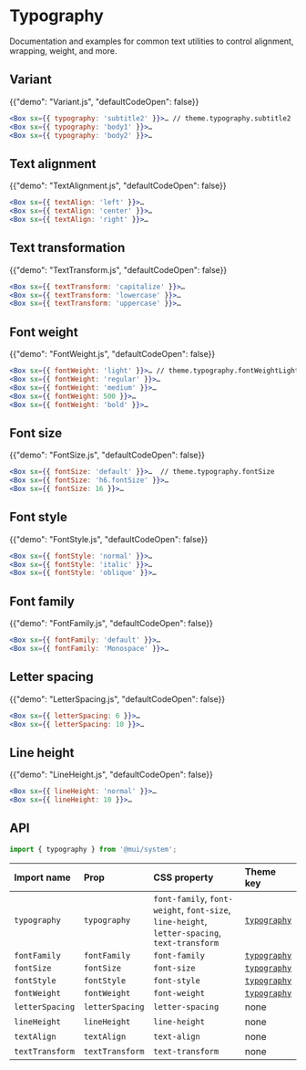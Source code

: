# Typography

<p class="description">Documentation and examples for common text utilities to control alignment, wrapping, weight, and more.</p>

## Variant

{{"demo": "Variant.js", "defaultCodeOpen": false}}

```jsx
<Box sx={{ typography: 'subtitle2' }}>… // theme.typography.subtitle2
<Box sx={{ typography: 'body1' }}>…
<Box sx={{ typography: 'body2' }}>…
```

## Text alignment

{{"demo": "TextAlignment.js", "defaultCodeOpen": false}}

```jsx
<Box sx={{ textAlign: 'left' }}>…
<Box sx={{ textAlign: 'center' }}>…
<Box sx={{ textAlign: 'right' }}>…
```

## Text transformation

{{"demo": "TextTransform.js", "defaultCodeOpen": false}}

```jsx
<Box sx={{ textTransform: 'capitalize' }}>…
<Box sx={{ textTransform: 'lowercase' }}>…
<Box sx={{ textTransform: 'uppercase' }}>…
```

## Font weight

{{"demo": "FontWeight.js", "defaultCodeOpen": false}}

```jsx
<Box sx={{ fontWeight: 'light' }}>… // theme.typography.fontWeightLight
<Box sx={{ fontWeight: 'regular' }}>…
<Box sx={{ fontWeight: 'medium' }}>…
<Box sx={{ fontWeight: 500 }}>…
<Box sx={{ fontWeight: 'bold' }}>…
```

## Font size

{{"demo": "FontSize.js", "defaultCodeOpen": false}}

```jsx
<Box sx={{ fontSize: 'default' }}>…  // theme.typography.fontSize
<Box sx={{ fontSize: 'h6.fontSize' }}>…
<Box sx={{ fontSize: 16 }}>…
```

## Font style

{{"demo": "FontStyle.js", "defaultCodeOpen": false}}

```jsx
<Box sx={{ fontStyle: 'normal' }}>…
<Box sx={{ fontStyle: 'italic' }}>…
<Box sx={{ fontStyle: 'oblique' }}>…
```

## Font family

{{"demo": "FontFamily.js", "defaultCodeOpen": false}}

```jsx
<Box sx={{ fontFamily: 'default' }}>…
<Box sx={{ fontFamily: 'Monospace' }}>…
```

## Letter spacing

{{"demo": "LetterSpacing.js", "defaultCodeOpen": false}}

```jsx
<Box sx={{ letterSpacing: 6 }}>…
<Box sx={{ letterSpacing: 10 }}>…
```

## Line height

{{"demo": "LineHeight.js", "defaultCodeOpen": false}}

```jsx
<Box sx={{ lineHeight: 'normal' }}>…
<Box sx={{ lineHeight: 10 }}>…
```

## API

```js
import { typography } from '@mui/system';
```

| Import name     | Prop            | CSS property                                                                                 | Theme key                                                                       |
| :-------------- | :-------------- | :------------------------------------------------------------------------------------------- | :------------------------------------------------------------------------------ |
| `typography`    | `typography`    | `font-family`, `font-weight`, `font-size`, `line-height`, `letter-spacing`, `text-transform` | [`typography`](/material/customization/default-theme/?expand-path=$.typography) |
| `fontFamily`    | `fontFamily`    | `font-family`                                                                                | [`typography`](/material/customization/default-theme/?expand-path=$.typography) |
| `fontSize`      | `fontSize`      | `font-size`                                                                                  | [`typography`](/material/customization/default-theme/?expand-path=$.typography) |
| `fontStyle`     | `fontStyle`     | `font-style`                                                                                 | [`typography`](/material/customization/default-theme/?expand-path=$.typography) |
| `fontWeight`    | `fontWeight`    | `font-weight`                                                                                | [`typography`](/material/customization/default-theme/?expand-path=$.typography) |
| `letterSpacing` | `letterSpacing` | `letter-spacing`                                                                             | none                                                                            |
| `lineHeight`    | `lineHeight`    | `line-height`                                                                                | none                                                                            |
| `textAlign`     | `textAlign`     | `text-align`                                                                                 | none                                                                            |
| `textTransform` | `textTransform` | `text-transform`                                                                             | none                                                                            |
